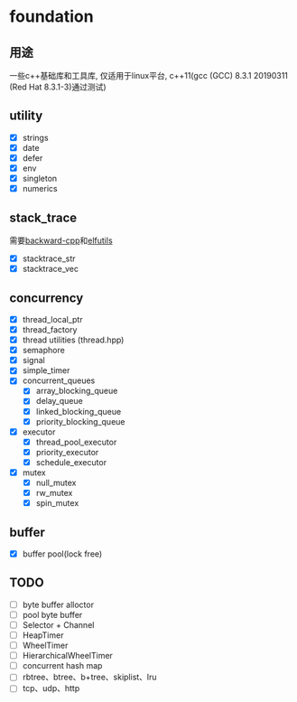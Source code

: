 # foundation

## 用途

一些c++基础库和工具库, 仅适用于linux平台, c++11(gcc (GCC) 8.3.1 20190311 (Red Hat 8.3.1-3)通过测试)

## utility

- [x] strings
- [x] date
- [x] defer
- [x] env
- [x] singleton
- [x] numerics

## stack_trace

需要[backward-cpp](https://github.com/bombela/backward-cpp)和[elfutils](https://fedorahosted.org/elfutils/)

- [x] stacktrace_str
- [x] stacktrace_vec

## concurrency

- [x] thread_local_ptr
- [x] thread_factory
- [x] thread utilities (thread.hpp)
- [x] semaphore
- [x] signal
- [x] simple_timer
- [x] concurrent_queues
  - [x] array_blocking_queue
  - [x] delay_queue
  - [x] linked_blocking_queue
  - [x] priority_blocking_queue
- [x] executor
  - [x] thread_pool_executor
  - [x] priority_executor
  - [x] schedule_executor
- [x] mutex
  - [x]  null_mutex
  - [x]  rw_mutex
  - [x]  spin_mutex

## buffer

- [x] buffer pool(lock free)

## TODO

- [ ] byte buffer alloctor
- [ ] pool byte buffer
- [ ] Selector + Channel
- [ ] HeapTimer
- [ ] WheelTimer
- [ ] HierarchicalWheelTimer
- [ ] concurrent hash map
- [ ] rbtree、btree、b+tree、skiplist、lru
- [ ] tcp、udp、http
